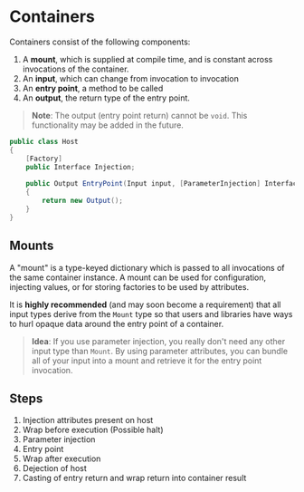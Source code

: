 ﻿# Containers

Containers consist of the following components:

1. A **mount**, which is supplied at compile time, and is constant across invocations of the container.
2. An **input**, which can change from invocation to invocation
3. An **entry point**, a method to be called
4. An **output**, the return type of the entry point.

> **Note**: The output (entry point return) cannot be `void`. This functionality may be added in the future.


```cs
public class Host
{
    [Factory]
    public Interface Injection;
    
    public Output EntryPoint(Input input, [ParameterInjection] Interface parameterInjection)
    {
        return new Output();
    }
}
```

## Mounts

A "mount" is a type-keyed dictionary which is passed to all invocations of the same container instance.
A mount can be used for configuration, injecting values, or for storing factories to be used by attributes.

It is **highly recommended** (and may soon become a requirement) that all input types derive from the `Mount` type
so that users and libraries have ways to hurl opaque data around the entry point of a container.

> **Idea**: If you use parameter injection, you really don't need any other input type than `Mount`.
> By using parameter attributes, you can bundle all of your input into a mount and retrieve it for the entry point invocation.



## Steps

1. Injection attributes present on host
3. Wrap before execution (Possible halt)
3. Parameter injection
4. Entry point
5. Wrap after execution
7. Dejection of host
8. Casting of entry return and wrap return into container result
